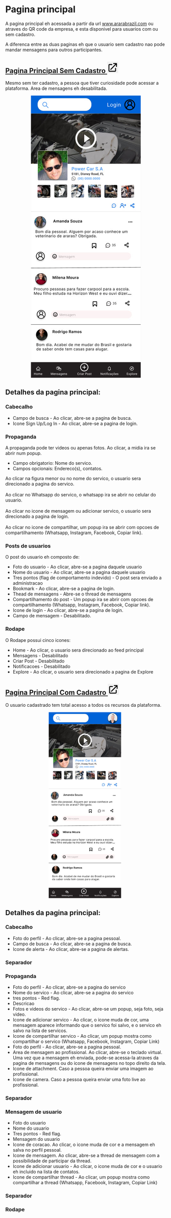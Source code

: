 # Pagina principal

A pagina principal eh acessada a partir da url www.ararabrazil.com ou atraves do QR code da empresa, e 
esta disponivel para usuarios com ou sem cadastro.

A diferenca entre as duas paginas eh que o usuario sem cadastro nao pode mandar mensagens para 
outros participantes.


## [Pagina Principal Sem Cadastro <img src="../../pictures/external-link-icon.png" style="height: 7%; width:7%; vertical-align:vertical-align;">](usuario_sem_cadastro/usuario_sem_cadastro.md)

Mesmo sem ter cadastro, a pessoa que tiver curiosidade pode acessar a plataforma. Area de mensagens eh desabilitada.

<div align=center>
    <img src="usuario_sem_cadastro/pictures/usuario_sem_cadastro.jpg" width="345" alt="Sem Cadastro"/>
</div>

## Detalhes da pagina principal:

### Cabecalho

- Campo de busca - Ao clicar, abre-se a pagina de busca.
- Icone Sign Up/Log In - Ao clicar, abre-se a pagina de login.

### Propaganda

A propaganda pode ter videos ou apenas fotos. Ao clicar, a midia ira se abrir num popup.
* Campo obrigatorio: Nome do servico.
* Campos opcionais: Endereco(s), contatos.

Ao clicar na figura menor ou no nome do servico, o usuario sera direcionado a pagina do servico. <br><br>
Ao clicar no Whatsapp do servico, o whatsapp ira se abrir no celular do usuario.<br><br>
Ao clicar no icone de mensagem ou adicionar servico, o usuario sera direcionado a pagina de login.<br><br>
Ao clicar no icone de compartilhar, um popup ira se abrir com opcoes de compartilhamento (Whatsapp, Instagram, Facebook, Copiar link). 

### Posts de usuarios

O post do usuario eh composto de:

* Foto do usuario - Ao clicar, abre-se a pagina daquele usuario
* Nome do usuario - Ao clicar, abre-se a pagina daquele usuario
* Tres pontos (flag de comportamento indevido) - O post sera enviado a administracao
* Bookmark - Ao clicar, abre-se a pagina de login.
* Thead de mensagens - Abre-se o thread de mensagens
* Compartilhamento do post - Um popup ira se abrir com opcoes de compartilhamento (Whatsapp, Instagram, Facebook, Copiar link).
* Icone de login - Ao clicar, abre-se a pagina de login.
* Campo de mensagem - Desabilitado.

### Rodape

O Rodape possui cinco icones:

* Home - Ao clicar, o usuario sera direcionado ao feed principal
* Mensagens - Desabilitado
* Criar Post - Desabilitado
* Notificacoes - Desabilitado
* Explore - Ao clicar, o usuario sera direcionado a pagina de Explore


## [Pagina Principal Com Cadastro <img src="../../pictures/external-link-icon.png" style="height: 7%; width:7%; vertical-align:vertical-align;">](usuario_com_cadastro/usuario_com_cadastro.md)

O usuario cadastrado tem total acesso a todos os recursos da plataforma.

<div align=center>
    <img src="usuario_com_cadastro/pictures/usuario_com_cadastro.jpg" width="45%" style="margin-right: 5px;" alt="Com Cadastro"/>
</div>


## Detalhes da pagina principal:

### Cabecalho

- Foto do perfil - Ao clicar, abre-se a pagina pessoal. 
- Campo de busca - Ao clicar, abre-se a pagina de busca.
- Icone de alerta - Ao clicar, abre-se a pagina de alertas.

### Separador

### Propaganda

- Foto do perfil - Ao clicar, abre-se a pagina do servico
- Nome do servico - Ao clicar, abre-se a pagina do servico
- tres pontos - Red flag.
- Descricao
- Fotos e videos do servico - Ao clicar, abre-se um popup, seja foto, seja video.
- Icone de adicionar servico - Ao clicar, o icone muda de cor, uma mensagem aparece informando que o servico foi salvo, e o servico eh salvo na lista de servicos. 
- Icone de compartilhar servico - Ao clicar, um popup mostra como compartilhar o servico (Whatsapp, Facebook, Instagram, Copiar Link)
- Foto do perfil - Ao clicar, abre-se a pagina pessoal.
- Area de mensagem ao profissional. Ao clicar, abre-se o teclado virtual. Uma vez que a mensagem eh enviada, pode-se acessa-la atraves da pagina de mensagens ou do icone de mensagens no topo direito da tela. 
- Icone de attachment. Caso a pessoa queira enviar uma imagem ao profissional.
- Icone de camera. Caso a pessoa queira enviar uma foto live ao profissional.

### Separador

### Mensagem de usuario

- Foto do usuario
- Nome do usuario
- Tres pontos - Red flag.
- Mensagem do usuario
- Icone de coracao. Ao clicar, o icone muda de cor e a mensagem eh salva no perfil pessoal.
- Icone de mensagem. Ao clicar, abre-se a thread de mensagem com a possibilidade de participar da thread.
- Icone de adicionar usuario - Ao clicar, o icone muda de cor e o usuario eh incluido na lista de contatos.
- Icone de compartilhar thread - Ao clicar, um popup mostra como compartilhar a thread (Whatsapp, Facebook, Instagram, Copiar Link)

### Separador

### Rodape

